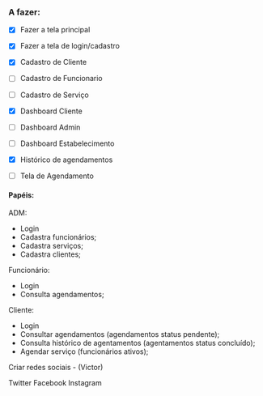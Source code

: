 ### A fazer:

- [x] Fazer a tela principal
- [x] Fazer a tela de login/cadastro
- [x] Cadastro de Cliente
- [ ] Cadastro de Funcionario
- [ ] Cadastro de Serviço
- [x] Dashboard Cliente
- [ ] Dashboard Admin
- [ ] Dashboard Estabelecimento
- [x] Histórico de agendamentos
- [ ] Tela de Agendamento


#### Papéis:

ADM: 
 - Login
 - Cadastra funcionários;
 - Cadastra serviços;
 - Cadastra clientes;
 
Funcionário:
 - Login
 - Consulta agendamentos;
 
Cliente:
 - Login
 - Consultar agendamentos (agendamentos status pendente);
 - Consulta histórico de agentamentos (agentamentos status concluído);
 - Agendar serviço (funcionários ativos);
 
  
Criar redes sociais - (Victor)

Twitter 
Facebook
Instagram
